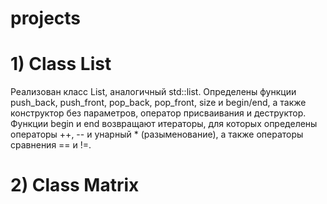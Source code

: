 # projects
# 1) Class List
Реализован класс List, аналогичный std::list<int>. Определены функции push_back, push_front, pop_back, pop_front, size и begin/end, а также конструктор без параметров, оператор присваивания и деструктор. Функции begin и end возвращают итераторы, для которых определены операторы ++, -- и унарный * (разыменование), а также операторы сравнения == и !=.
 
# 2) Class Matrix
 
 
